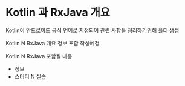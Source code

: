 # Kotlin 과 RxJava 개요

Kotlin이 안드로이드 공식 언어로 지정되어 관련 사항들 정리하기위해 폴더 생성



Kotlin N RxJava 개요 정보 포함 작성예정



Kotlin N RxJava 포함될 내용

- 정보
- 스터디 N 실습



